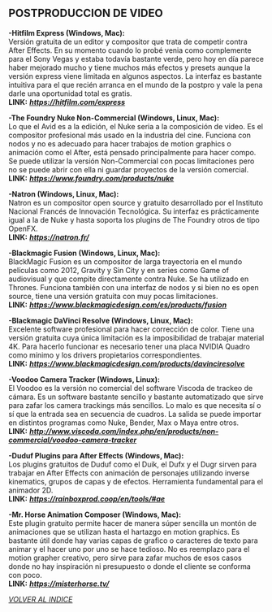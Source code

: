 ## POSTPRODUCCION DE VIDEO ##  

**-Hitfilm Express (Windows, Mac):**  
Versión gratuita de un editor y compositor que trata de competir
contra After Effects. En su momento cuando lo probé venia como
complemente para el Sony Vegas y estaba todavía bastante verde, pero hoy
en día parece haber mejorado mucho y tiene muchos más efectos y presets
aunque la versión express viene limitada en algunos aspectos. La
interfaz es bastante intuitiva para el que recién arranca en el mundo de
la postpro y vale la pena darle una oportunidad total es gratis.  
**LINK:** ***<https://hitfilm.com/express>***  

**-The Foundry Nuke Non-Commercial (Windows, Linux, Mac):**  
Lo que el Avid es a la edición, el Nuke seria a la composición de
video. Es el compositor profesional más usado en la industria del cine.
Funciona con nodos y no es adecuado para hacer trabajos de motion
graphics o animación como el After, está pensado principalmente para
hacer compo. Se puede utilizar la versión Non-Commercial con pocas
limitaciones pero no se puede abrir con ella ni guardar proyectos de la
versión comercial.  
**LINK:** ***<https://www.foundry.com/products/nuke>***  

**-Natron (Windows, Linux, Mac):**  
Natron es un compositor open source y gratuito desarrollado por el
Instituto Nacional Francés de Innovación Tecnológica. Su interfaz es
prácticamente igual a la de Nuke y hasta soporta los plugins de The
Foundry otros de tipo OpenFX.  
**LINK:** ***<https://natron.fr/>***

**-Blackmagic Fusion (Windows, Linux, Mac):**   
BlackMagic Fusion es un compositor de larga trayectoria en el mundo
películas como 2012, Gravity y Sin City y en series como Game of
audiovisual y que compite directamente contra Nuke. Se ha utilizado en
Thrones. Funciona también con una interfaz de nodos y si bien no es open
source, tiene una versión gratuita con muy pocas limitaciones.  
**LINK:** ***<https://www.blackmagicdesign.com/es/products/fusion>***

**-Blackmagic DaVinci Resolve (Windows, Linux, Mac):**  
Excelente software profesional para hacer corrección de color. Tiene
una versión gratuita cuya única limitación es la imposibilidad de
trabajar material 4K. Para hacerlo funcionar es necesario tener una
placa NVIDIA Quadro como mínimo y los drivers propietarios
correspondientes.  
**LINK:** ***<https://www.blackmagicdesign.com/products/davinciresolve>***  

**-Voodoo Camera Tracker (Windows, Linux):**  
El Voodoo es la versión no comercial del software Viscoda de trackeo
de cámara. Es un software bastante sencillo y bastante automatizado que
sirve para zafar los camera trackings más sencillos. Lo malo es que
necesita sí o sí que la entrada sea en secuencia de cuadros. La salida
se puede importar en distintos programas como Nuke, Bender, Max o Maya
entre otros.  
**LINK:** ***<http://www.viscoda.com/index.php/en/products/non-commercial/voodoo-camera-tracker>***  

**-Duduf Plugins para After Effects (Windows, Mac):**   
Los plugins gratuitos de Duduf como el Duik, el Dufx y el Dugr sirven
para trabajar en After Effects con animación de personajes utilizando
inverse kinematics, grupos de capas y de efectos. Herramienta
fundamental para el animador 2D.  
**LINK:** ***<https://rainboxprod.coop/en/tools/#ae>***  

**-Mr. Horse Animation Composer (Windows, Mac):**  
Este plugin gratuito permite hacer de manera súper sencilla un montón
de animaciones que se utilizan hasta el hartazgo en motion graphics. Es
bastante útil donde hay varias capas de grafico o caracteres de texto
para animar y el hacer uno por uno se hace tedioso. No es reemplazo para
el motion grapher creativo, pero sirve para zafar muchos de esos casos
donde no hay inspiración ni presupuesto o donde el cliente se conforma
con poco.  
**LINK:** ***<https://misterhorse.tv/>***


[*VOLVER AL INDICE*](README.md)
